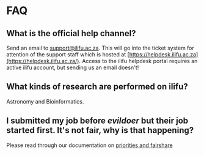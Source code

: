 # FAQ

## What is the official help channel?
Send an email to [support@ilifu.ac.za](mailto:support@ilifu.ac.za). This will go into the ticket system for attention of the support staff which is hosted at [https://helpdesk.ilifu.ac.za](https://helpdesk.ilifu.ac.za/). Access to the ilifu helpdesk portal requires an active ilifu account, but sending us an email doesn't!

## What kinds of research are performed on ilifu?
Astronomy and Bioinformatics.

## I submitted my job before _evildoer_ but their job started first. It's not fair, why is that happening?
Please read through our documentation on [priorities and fairshare](tech_docs/fairshare)